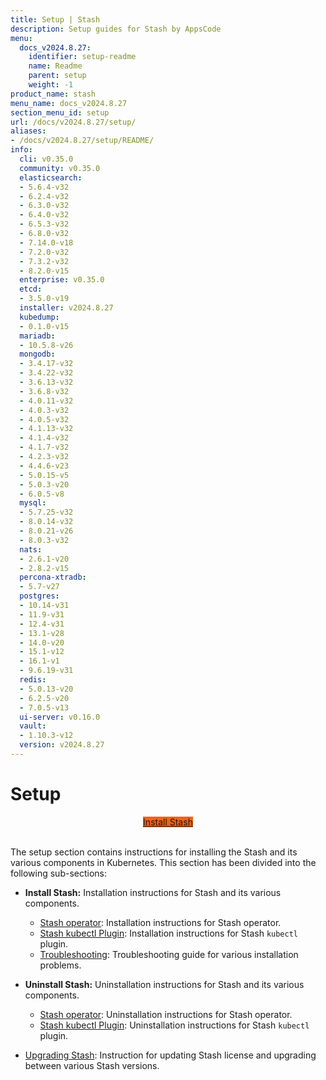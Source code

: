 ```yaml
---
title: Setup | Stash
description: Setup guides for Stash by AppsCode
menu:
  docs_v2024.8.27:
    identifier: setup-readme
    name: Readme
    parent: setup
    weight: -1
product_name: stash
menu_name: docs_v2024.8.27
section_menu_id: setup
url: /docs/v2024.8.27/setup/
aliases:
- /docs/v2024.8.27/setup/README/
info:
  cli: v0.35.0
  community: v0.35.0
  elasticsearch:
  - 5.6.4-v32
  - 6.2.4-v32
  - 6.3.0-v32
  - 6.4.0-v32
  - 6.5.3-v32
  - 6.8.0-v32
  - 7.14.0-v18
  - 7.2.0-v32
  - 7.3.2-v32
  - 8.2.0-v15
  enterprise: v0.35.0
  etcd:
  - 3.5.0-v19
  installer: v2024.8.27
  kubedump:
  - 0.1.0-v15
  mariadb:
  - 10.5.8-v26
  mongodb:
  - 3.4.17-v32
  - 3.4.22-v32
  - 3.6.13-v32
  - 3.6.8-v32
  - 4.0.11-v32
  - 4.0.3-v32
  - 4.0.5-v32
  - 4.1.13-v32
  - 4.1.4-v32
  - 4.1.7-v32
  - 4.2.3-v32
  - 4.4.6-v23
  - 5.0.15-v5
  - 5.0.3-v20
  - 6.0.5-v8
  mysql:
  - 5.7.25-v32
  - 8.0.14-v32
  - 8.0.21-v26
  - 8.0.3-v32
  nats:
  - 2.6.1-v20
  - 2.8.2-v15
  percona-xtradb:
  - 5.7-v27
  postgres:
  - 10.14-v31
  - 11.9-v31
  - 12.4-v31
  - 13.1-v28
  - 14.0-v20
  - 15.1-v12
  - 16.1-v1
  - 9.6.19-v31
  redis:
  - 5.0.13-v20
  - 6.2.5-v20
  - 7.0.5-v13
  ui-server: v0.16.0
  vault:
  - 1.10.3-v12
  version: v2024.8.27
---
```


# Setup

<div style="text-align: center;">
  <a class="button is-info is-medium is-active has-text-weight-normal" href="/docs/v2024.8.27/setup/install/stash/"  style="background:#FC6011; width: 18rem;">Install Stash</a>
</div>
<br>

The setup section contains instructions for installing the Stash and its various components in Kubernetes. This section has been divided into the following sub-sections:

- **Install Stash:** Installation instructions for Stash and its various components.
  - [Stash operator](/docs/v2024.8.27/setup/install/stash/): Installation instructions for Stash operator.
  - [Stash kubectl Plugin](/docs/v2024.8.27/setup/install/kubectl-plugin/): Installation instructions for Stash `kubectl` plugin.
  - [Troubleshooting](/docs/v2024.8.27/setup/install/troubleshooting/): Troubleshooting guide for various installation problems.

- **Uninstall Stash:** Uninstallation instructions for Stash and its various components.
  - [Stash operator](/docs/v2024.8.27/setup/uninstall/stash/): Uninstallation instructions for Stash operator.
  - [Stash kubectl Plugin](/docs/v2024.8.27/setup/uninstall/kubectl-plugin/): Uninstallation instructions for Stash `kubectl` plugin.

- [Upgrading Stash](/docs/v2024.8.27/setup/upgrade/): Instruction for updating Stash license and upgrading between various Stash versions.
